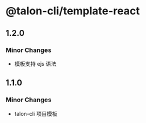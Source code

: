 # @talon-cli/template-react

## 1.2.0

### Minor Changes

- 模板支持 ejs 语法

## 1.1.0

### Minor Changes

- talon-cli 项目模板

